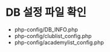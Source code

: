 # DB 설정 파일 확인
- php-config/DB_INFO.php
- php-config/clublist_config.php
- php-config/academylist_config.php

